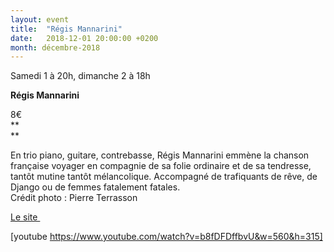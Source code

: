 ```yaml
---
layout: event
title:  "Régis Mannarini"
date:   2018-12-01 20:00:00 +0200
month: décembre-2018
---
```




Samedi 1 à 20h, dimanche 2 à 18h

<b>Régis Mannarini</b>

8€<br /> **  
** 

En trio piano, guitare, contrebasse, Régis Mannarini emmène la chanson française voyager en compagnie de sa folie ordinaire et de sa tendresse, tantôt mutine tantôt mélancolique. Accompagné de trafiquants de rêve, de Django ou de femmes fatalement fatales.<br /> Crédit photo : Pierre Terrasson

[Le site ](http://regismannarini.com/)

[youtube https://www.youtube.com/watch?v=b8fDFDffbvU&w=560&h=315]